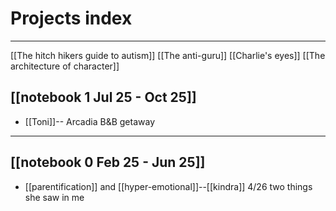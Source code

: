# Projects index

---
[[The hitch hikers guide to autism]]
[[The anti-guru]]
[[Charlie's eyes]]
[[The architecture of character]]

## [[notebook 1 Jul 25 - Oct 25]]
- [[Toni]]--  Arcadia B&B getaway

---
## [[notebook 0 Feb 25 - Jun 25]]
- [[parentification]] and [[hyper-emotional]]--[[kindra]] 4/26 two things she saw in me
